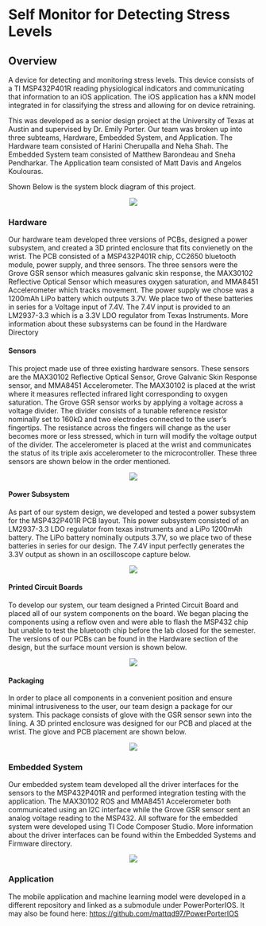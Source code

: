 # Self Monitor for Detecting Stress Levels

## Overview
A device for detecting and monitoring stress levels. This device consists of a TI MSP432P401R reading physiological indicators and communicating that information to an iOS application. The iOS application has a kNN model integrated in for classifying the stress and allowing for on device retraining.

This was developed as a senior design project at the University of Texas at Austin and supervised by Dr. Emily Porter. Our team was broken up into three subteams, Hardware, Embedded System, and Application. The Hardware team consisted of Harini Cherupalla and Neha Shah. The Embedded System team consisted of Matthew Barondeau and Sneha Pendharkar. The Application team consisted of Matt Davis and Angelos Koulouras.

Shown Below is the system block diagram of this project.

<p align="center">
  <img src="/Images/SystemBlockDiagram.png"
</p>

### Hardware
Our hardware team developed three versions of PCBs, designed a power subsystem, and created a 3D printed enclosure that fits convienetly on the wrist. The PCB consisted of a MSP432P401R chip, CC2650 bluetooth module, power supply, and three sensors. The three sensors were the Grove GSR sensor which measures galvanic skin response, the MAX30102 Reflective Optical Sensor which measures oxygen saturation, and MMA8451 Accelerometer which tracks movement. The power supply we chose was a 1200mAh LiPo battery which outputs 3.7V. We place two of these batteries in series for a Voltage input of 7.4V. The 7.4V input is provided to an LM2937-3.3 which is a 3.3V LDO regulator from Texas Instruments. More information about these subsystems can be found in the Hardware Directory

#### Sensors
This project made use of three existing hardware sensors. These sensors are the MAX30102 Reflective Optical Sensor, Grove Galvanic Skin Response sensor, and MMA8451 Accelerometer. The MAX30102 is placed at the wrist where it measures reflected infrared light corresponding to oxygen saturation. The Grove GSR sensor works by applying a voltage across a voltage divider. The divider consists of a tunable reference resistor nominally set to 160kΩ and two electrodes connected to the user’s fingertips. The resistance across the fingers will change as the user becomes more or less stressed, which in turn will modify the voltage output of the divider. The accelerometer is placed at the wrist and communicates the status of its triple axis accelerometer to the microcontroller. These three sensors are shown below in the order mentioned.

<p align="center">
  <img src="/Images/Sensors.png"
</p>

#### Power Subsystem
As part of our system design, we developed and tested a power subsystem for the MSP432P401R PCB layout. This power subsystem consisted of an LM2937-3.3 LDO regulator from texas instruments and a LiPo 1200mAh battery. The LiPo battery nominally outputs 3.7V, so we place two of these batteries in series for our design. The 7.4V input perfectly generates the 3.3V output as shown in an oscilloscope capture below.

<p align="center">
  <img src="/Images/PowerSupply.png"
</p>

#### Printed Circuit Boards
To develop our system, our team designed a Printed Circuit Board and placed all of our system components on the board. We began placing the components using a reflow oven and were able to flash the MSP432 chip but unable to test the bluetooth chip before the lab closed for the semester. The versions of our PCBs can be found in the Hardware section of the design, but the surface mount version is shown below.

<p align="center">
  <img src="/Images/PCB.png"
</p>

#### Packaging
In order to place all components in a convenient position and ensure minimal intrusiveness to the user, our team design a package for our system. This package consists of glove with the GSR sensor sewn into the lining. A 3D printed enclosure was designed for our PCB and placed at the wrist. The glove and PCB placement are shown below.

<p align="center">
  <img src="/Images/Glove.png"
</p>

### Embedded System
Our embedded system team developed all the driver interfaces for the sensors to the MSP432P401R and performed integration testing with the application. The MAX30102 ROS and MMA8451 Accelerometer both communicated using an I2C interface while the Grove GSR sensor sent an analog voltage reading to the MSP432. All software for the embedded system were developed using TI Code Composer Studio. More information about the driver interfaces can be found within the Embedded Systems and Firmware directory.

<p align="center">
  <img src="/Images/EmbeddedDiagram.png"
</p>

### Application
The mobile application and machine learning model were developed in a different repository and linked as a submodule under PowerPorterIOS. It may also be found here: https://github.com/mattqd97/PowerPorterIOS
